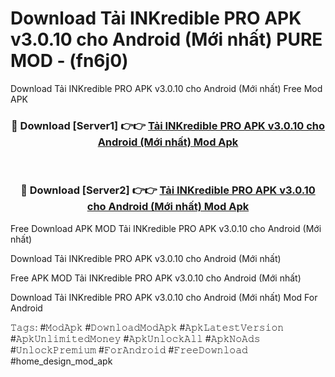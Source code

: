 # Download Tải INKredible PRO APK v3.0.10 cho Android (Mới nhất) PURE MOD - (fn6j0)
Download Tải INKredible PRO APK v3.0.10 cho Android (Mới nhất) Free Mod APK

<div align="center">
<h3>🔴 Download [Server1] 👉👉 <a href="https://apk-comot.site?title=Tải_INKredible_PRO_APK_v3.0.10_cho_Android_(Mới_nhất)">Tải INKredible PRO APK v3.0.10 cho Android (Mới nhất) Mod Apk</a></h3><br>

<h3>🔴 Download [Server2] 👉👉 <a href="https://apk-comot.site?title=Tải_INKredible_PRO_APK_v3.0.10_cho_Android_(Mới_nhất)">Tải INKredible PRO APK v3.0.10 cho Android (Mới nhất) Mod Apk</a></h3>
</div>


Free Download APK MOD Tải INKredible PRO APK v3.0.10 cho Android (Mới nhất)

Download Tải INKredible PRO APK v3.0.10 cho Android (Mới nhất) 

Free APK MOD Tải INKredible PRO APK v3.0.10 cho Android (Mới nhất) 

Download Tải INKredible PRO APK v3.0.10 cho Android (Mới nhất) Mod For Android

𝚃𝚊𝚐𝚜: #𝙼𝚘𝚍𝙰𝚙𝚔 #𝙳𝚘𝚠𝚗𝚕𝚘𝚊𝚍𝙼𝚘𝚍𝙰𝚙𝚔 #𝙰𝚙𝚔𝙻𝚊𝚝𝚎𝚜𝚝𝚅𝚎𝚛𝚜𝚒𝚘𝚗 #𝙰𝚙𝚔𝚄𝚗𝚕𝚒𝚖𝚒𝚝𝚎𝚍𝙼𝚘𝚗𝚎𝚢 #𝙰𝚙𝚔𝚄𝚗𝚕𝚘𝚌𝚔𝙰𝚕𝚕 #𝙰𝚙𝚔𝙽𝚘𝙰𝚍𝚜 #𝚄𝚗𝚕𝚘𝚌𝚔𝙿𝚛𝚎𝚖𝚒𝚞𝚖 #𝙵𝚘𝚛𝙰𝚗𝚍𝚛𝚘𝚒𝚍 #𝙵𝚛𝚎𝚎𝙳𝚘𝚠𝚗𝚕𝚘𝚊𝚍 #home_design_mod_apk